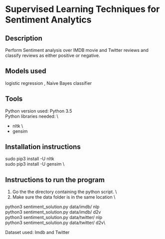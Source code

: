 # Supervised Learning Techniques for Sentiment Analytics

## Description
Perform Sentiment analysis over IMDB movie and Twitter reviews and classify reviews as either positive or negative. 

## Models used 
logistic regression , Naive Bayes classifier

## Tools

Python version used: Python 3.5 \
Python libraries needed: \
* nltk \
* gensim 

## Installation instructions
sudo pip3 install -U nltk \
sudo pip3 install -U gensim \

## Instructions to run the program
1. Go the the directory containing the python script. \
2. Make sure the data folder is in the same location \


python3 sentiment_solution.py data/imdb/ nlp \
python3 sentiment_solution.py data/imdb/ d2v \
python3 sentiment_solution.py data/twitter/ nlp \
python3 sentiment_solution.py data/twitter/ d2v\

Dataset used: Imdb and Twitter
